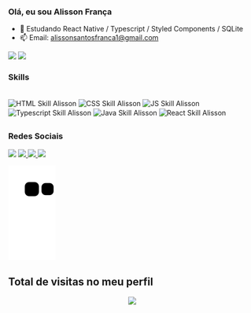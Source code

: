 ### Olá, eu sou Alisson França


- 🌱 Estudando React Native / Typescript / Styled Components / SQLite
- 📫 Email: alissonsantosfranca1@gmail.com

<div>
<img height="150em" src="https://github-readme-stats.vercel.app/api?username=AlissonFranca846&show_icons=true&theme=dark&include_all_commits=true&count_private=true"/>
<img height="150em" src="https://github-readme-stats.vercel.app/api/top-langs/?username=AlissonFranca846&layout=compact&langs_count=6&theme=dark"/>
</div>
  
  <h3>Skills</h3>
  
<div style="display: inline-block; margin-right: 10px"> <br>
  <img align="center" alt="HTML Skill Alisson" height="30" width="40" src="https://cdn.jsdelivr.net/gh/devicons/devicon/icons/html5/html5-original.svg">
  <img align="center" alt="CSS Skill Alisson" height="30" width="40" src="https://cdn.jsdelivr.net/gh/devicons/devicon/icons/css3/css3-plain.svg">
  <img align="center" alt="JS Skill Alisson" height="30" width="40" src="https://cdn.jsdelivr.net/gh/devicons/devicon/icons/javascript/javascript-original.svg">
  <img align="center" alt="Typescript Skill Alisson" height="30" width="40" src="https://cdn.jsdelivr.net/gh/devicons/devicon/icons/typescript/typescript-original.svg">
  <img align="center" alt="Java Skill Alisson" height="30" width="40" src="https://cdn.jsdelivr.net/gh/devicons/devicon/icons/java/java-original.svg">
  <img align="center" alt="React Skill Alisson" height="30" width="40" src="https://cdn.jsdelivr.net/gh/devicons/devicon/icons/react/react-original.svg" />
          
  


</div>
  
  ##
  <h3>Redes Sociais</h3>
  <div>
    <a href="https://api.whatsapp.com/send?phone=5543998336324&text=Ol%C3%A1%20Daniel,%20gostamos%20do%20seu%20portif%C3%B3lio." target="_blank"> <img src="https://img.shields.io/badge/WhatsApp-25D366?style=for-the-badge&logo=whatsapp&logoColor=white" target="_blank"></a>
    <a href="mailto:alissonsantosfranca1@gmail.com" target="_blank"><img src="https://img.shields.io/badge/Gmail-D14836?style=for-the-badge&logo=gmail&logoColor=white" target="_blank"> </a>
    <a href="https://www.instagram.com/alisson_santos_franca/" target="_blank"><img src="https://img.shields.io/badge/Instagram-E4405F?style=for-the-badge&logo=instagram&logoColor=white" target="_blank"> </a>
    <a href="https://www.linkedin.com/in/AlissonFrança/" target="_blank"> <img src="https://img.shields.io/badge/LinkedIn-0077B5?style=for-the-badge&logo=linkedin&logoColor=white" target="_blank"></a>
  </div>
    
![Snake animation](https://github.com/AlissonFranca846/AlissonFranca846/blob/output/github-contribution-grid-snake.svg)
  
  ## Total de visitas no meu perfil <br>
 <p align="center"> 
   <img target="_blank" alingn="center" src="https://profile-counter.glitch.me/AlissonFranca846/count.svg" />
 </p>
